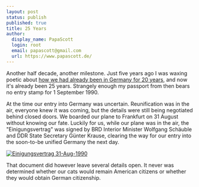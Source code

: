 ```yaml
---
layout: post
status: publish
published: true
title: 25 Years
author:
  display_name: PapaScott
  login: root
  email: papascott@gmail.com
  url: https://www.papascott.de/
---
```


Another half decade, another milestone. Just five years ago I was waxing poetic about [how we had already been in Germany for 20 years](/archives/2010/09/01/it-was-twenty-years-ago-today/), and now it's already been 25 years. Strangely enough my passport from then bears no entry stamp for 1 September 1990.

At the time our entry into Germany was uncertain. Reunification was in the air, everyone knew it was coming, but the details were still being negotiated behind closed doors. We boarded our plane to Frankfurt on 31 August without knowing our fate. Luckily for us, while our plane was in the air, the "Einigungsvertrag" was signed by BRD Interior Minister Wolfgang Schäuble and DDR State Secretary Günter Krause, clearing the way for our entry into the soon-to-be unified Germany the next day.

[![Einigungsvertrag 31-Aug-1990](http://www.bundesfinanzministerium.de/Content/DE/Bilder/Bildstrecken/Mediathek/Bildergalerien/Bewegte_Zeiten/Galerie01_11.jpg?__blob=normal&v=4)](http://www.bundesfinanzministerium.de/Content/DE/Bilder/Bildstrecken/Mediathek/Bildergalerien/Bewegte_Zeiten/Galerie01_11.html)

That document did however leave several details open. It never was determined whether our cats would remain American citizens or whether they would obtain German citizenship.
